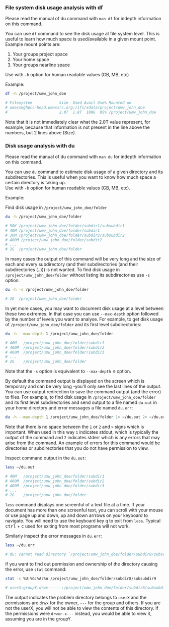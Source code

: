 ### File system disk usage analysis with df
Please read the manual of du command with ```man df``` for indepth information on this command.  

You can use ```df``` command to see the disk usage at file system level. This is useful to learn how much space is used/available in a given mount point. Example mount points are:  
1) Your groups project space
2) Your home space
3) Your groups nearline space

Use with ```-h``` option for human readable values (GB, MB, etc)

Example:
```bash
df -h /project/umw_john_doe

# Filesystem            Size  Used Avail Use% Mounted on
# umassmghpcc-head.umassrc.org:/ifs/xdata/project/umw_john_doe
#                       2.0T  1.8T  108G  95% /project/umw_john_doe
```

Note that it is not immediately clear what the 2.0T value represent, for example, because that information is not present in the line above the numbers, but 2 lines above (Size). 

### Disk usage analysis with du
Please read the manual of du command with ```man du``` for indepth information on this command.  

You can use ``du`` command to estimate disk usage of a given directory and its subdirectories. This is useful when you want to know how much space a certain directory is taking up.  
Use with ```-h``` option for human readable values (GB, MB, etc).

Example:

Find disk usage in ```/project/umw_john_doe/folder```
```bash
du -h /project/umw_john_doe/folder

# 50K /project/umw_john_doe/folder/subdir1/subsubdir1
# 40M /project/umw_john_doe/folder/subdir1
# 30M /project/umw_john_doe/folder/subdir2/subsubdir2
# 400M /project/umw_john_doe/folder/subdir2
# ...
# 2G  /project/umw_john_doe/folder
```
In many cases the output of this command will be very long and the size of each and every subdirectory (and their subdirectories (and their subdirectories (..))) is not wanted. To find disk usage in ```/project/umw_john_doe/folder``` without listing its subdirectories use ```-s``` option:
```bash
du -h -s /project/umw_john_doe/folder

# 2G  /project/umw_john_doe/folder
```
In yet more cases, you may want to document disk usage at a level between these two extremes. In that case you can use `--max-depth` option followed by the number of levels you want to analyse. For example, to get disk usage of  ```/project/umw_john_doe/folder``` and its first level subdirectories:
```bash
du -h --max-depth 1 /project/umw_john_doe/folder

# 40M   /project/umw_john_doe/folder/subdir1
# 400M  /project/umw_john_doe/folder/subdir2
# 400M  /project/umw_john_doe/folder/subdir3
# ...
# 2G    /project/umw_john_doe/folder
```

Note that the `-s` option is equivalent to `--max-depth 0` option.  

By default the command output is displayed on the screen which is temporary and can be very long -you'll only see the last lines of the output. You can use output redirection to save the command output (and the error) to files. For example, to find disk usage in ```/project/umw_john_doe/folder``` and its first level subdirectories and send output to a file named `du.out` in your home directory and error messages a file named `du.err`:
```bash
du -h --max-depth 1 /project/umw_john_doe/folder 1> ~/du.out 2> ~/du.err
```
Note that there is no space between the `1` or `2` and `>` signs which is important. When used in this way `1` indicates stdout, which is typically the output of the command and `2` indicates stderr which is any errors that may arise from the command. An example of errors for this command would be directories or subdirectories that you do not have permission to view.

Inspect command output in the `du.out`:  
```bash
less ~/du.out

# 40M   /project/umw_john_doe/folder/subdir1
# 400M  /project/umw_john_doe/folder/subdir2
# 400M  /project/umw_john_doe/folder/subdir3
# ...
# 2G    /project/umw_john_doe/folder

```
`less` command displays one screenful of a text file at a time. If your document has more than one screenful text, you can scroll with your mouse or use page up and down, up and down arrrows on your keyboard to navigate. You will need to use the keyboard key <kbd>q</kbd> to exit from `less`. Typical <kbd>ctrl</kbd> + <kbd>c</kbd> used for exiting from most programs will not work.

Similarly inspect the error messages in `du.err`:
```bash
less ~/du.err

# du: cannot read directory `/project/umw_john_doe/folder/subdir8/subsubdir9': Permission denied
```

If you want to find out permission and ownership of the directory causing the error, use `stat` command:
```bash
stat -c %U:%G:%A:%n /project/umw_john_doe/folder/subdir8/subsubdir9

# userX:groupY:drwx------:/project/umw_john_doe/folder/subdir8/subsubdir9
```
The output indicates the problem directory belongs to `userX` and the permissions are `drwx` for the owner, `---` for the group and others. If you are not the userX, you will not be able to view the contents of this directory. If the permissions were `drwxr-x---` instead, you would be able to view it, assuming you are in the groupY. 



